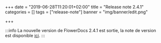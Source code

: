 +++
date = "2019-06-28T11:20:01+02:00"
title = "Release note 2.4.1"
categories = []
tags = ["release-note"]
banner = "img/banner/edit.png"

+++

:::info
La nouvelle version de FlowerDocs 2.4.1 est sortie, la note de version est disponible [ici](broken-link.md).
:::